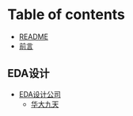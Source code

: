 # Table of contents

* [README](README.md)
* [前言](qian-yan.md)

## EDA设计

* [EDA设计公司](eda-she-ji/eda-she-ji-gong-si/README.md)
  * [华大九天](eda-she-ji/eda-she-ji-gong-si/hua-da-jiu-tian.md)

